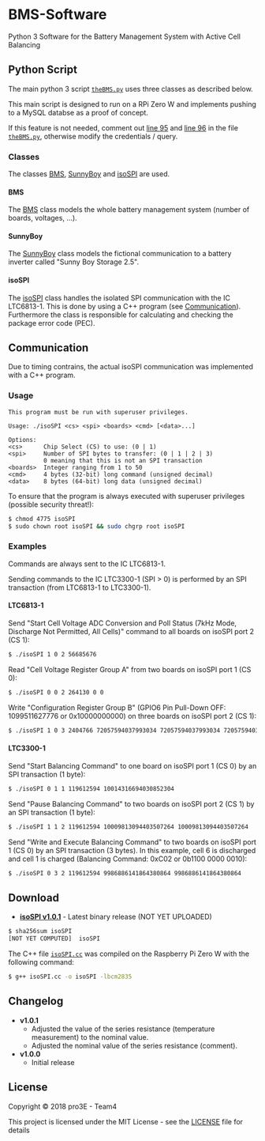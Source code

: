 # BMS-Software

Python 3 Software for the Battery Management System with Active Cell Balancing


## Python Script

The main python 3 script [`theBMS.py`](python/theBMS.py "theBMS.py") uses three classes as described below.

This main script is designed to run on a RPi Zero W and implements pushing to a MySQL databse as a proof of concept.

If this feature is not needed, comment out [line 95](python/theBMS.py#L95 "theBMS.py#L95") and [line 96](python/theBMS.py#L96 "theBMS.py#L96") in the file [`theBMS.py`](python/theBMS.py "theBMS.py"), otherwise modify the credentials / query.

### Classes

The classes [BMS](#bms "BMS"), [SunnyBoy](#sunnyboy "SunnyBoy") and [isoSPI](#isospi "isoSPI") are used.

#### BMS

The [BMS](python/classes/BMS.py "BMS.py") class models the whole battery management system (number of boards, voltages, ...).

#### SunnyBoy

The [SunnyBoy](python/classes/SunnyBoy.py "SunnyBoy.py") class models the fictional communication to a battery inverter called "Sunny Boy Storage 2.5".

#### isoSPI

The [isoSPI](python/classes/isoSPI.py "isoSPI.py") class handles the isolated SPI communication with the IC LTC6813-1. This is done by using a C++ program (see [Communication](#communication "Communication")). Furthermore the class is responsible for calculating and checking the package error code (PEC).

## Communication

Due to timing contrains, the actual isoSPI communication was implemented with a C++ program.

### Usage

```
This program must be run with superuser privileges.

Usage: ./isoSPI <cs> <spi> <boards> <cmd> [<data>...]

Options:
<cs>      Chip Select (CS) to use: (0 | 1)
<spi>     Number of SPI bytes to transfer: (0 | 1 | 2 | 3)
          0 meaning that this is not an SPI transaction
<boards>  Integer ranging from 1 to 50
<cmd>     4 bytes (32-bit) long command (unsigned decimal)
<data>    8 bytes (64-bit) long data (unsigned decimal)
```

To ensure that the program is always executed with superuser privileges (possible security threat!):

```bash
$ chmod 4775 isoSPI
$ sudo chown root isoSPI && sudo chgrp root isoSPI
```

### Examples

Commands are always sent to the IC LTC6813-1.

Sending commands to the IC LTC3300-1 (SPI > 0) is performed by an SPI transaction (from LTC6813-1 to LTC3300-1).

#### LTC6813-1

Send "Start Cell Voltage ADC Conversion and Poll Status (7kHz Mode, Discharge Not Permitted, All Cells)" command to all boards on isoSPI port 2 (CS 1):

```bash
$ ./isoSPI 1 0 2 56685676
```

Read "Cell Voltage Register Group A" from two boards on isoSPI port 1 (CS 0):

```bash
$ ./isoSPI 0 0 2 264130 0 0
```

Write "Configuration Register Group B" (GPIO6 Pin Pull-Down OFF: 1099511627776 or 0x10000000000) on three boards on isoSPI port 2 (CS 1):

```bash
$ ./isoSPI 1 0 3 2404766 72057594037993034 72057594037993034 72057594037993034
```

#### LTC3300-1

Send "Start Balancing Command" to one board on isoSPI port 1 (CS 0) by an SPI transaction (1 byte):

```bash
$ ./isoSPI 0 1 1 119612594 10014316694030852304
```

Send "Pause Balancing Command" to two boards on isoSPI port 2 (CS 1) by an SPI transaction (1 byte):

```bash
$ ./isoSPI 1 1 2 119612594 10009813094403507264 10009813094403507264
```

Send "Write and Execute Balancing Command" to two boards on isoSPI port 1 (CS 0) by an SPI transaction (3 bytes). In this example, cell 6 is discharged and cell 1 is charged (Balancing Command: 0xC02 or 0b1100 0000 0010):

```bash
$ ./isoSPI 0 3 2 119612594 9986886141864380864 9986886141864380864
```

## Download

* [**isoSPI v1.0.1**](https://github.com/MuellerDominik/BMS-Software/releases/download/v1.0.1/isoSPI "isoSPI v1.0.1") - Latest binary release (NOT YET UPLOADED)

```bash
$ sha256sum isoSPI
[NOT YET COMPUTED]  isoSPI
```

The C++ file [`isoSPI.cc`](cc/isoSPI.cc "isoSPI.cc") was compiled on the Raspberry Pi Zero W with the following command:

```bash
$ g++ isoSPI.cc -o isoSPI -lbcm2835
```

## Changelog

* **v1.0.1**
  * Adjusted the value of the series resistance (temperature measurement) to the nominal value.
  * Adjusted the nominal value of the series resistance (comment).
* **v1.0.0**
  * Initial release

## License

Copyright &copy; 2018 pro3E - Team4

This project is licensed under the MIT License - see the [LICENSE](LICENSE "LICENSE") file for details
